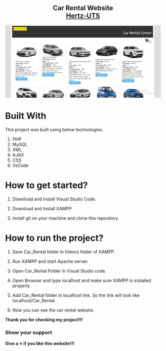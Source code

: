 <h2 align="center">
  Car Rental Website <br/>
  <a href="https://geminipizza.vercel.app/" target="">Hertz-UTS</a>
</h2>

<div align="center">
  
 <img alt="Demo" src="./images/Car_Rental.PNG" />
 
</div>

# Built With

This project was built using below technologies.

1. PHP
2. MySQL
3. XML
4. AJAX
5. CSS
6. VsCode

# How to get started?
1. Download and Install Visual Studio Code.

2. Download and Install XAMPP.

3. Install git on your machine and clone this repository.

# How to run the project?

1. Save Car_Rental folder in htdocs folder of XAMPP.

2. Run XAMPP and start Apache server.

3. Open Car_Rental Folder in Visual Studio code. 

4. Open Browser and type localhost and make sure XAMPP is installed properly.

5. Add Car_Rental folder in localhost link. So the link will look like localhost/Car_Rental.

6. Now you can see the car rental website.


**Thank you for checking my project!!!**

### Show your support

**Give a ⭐ if you like this website!!!**

